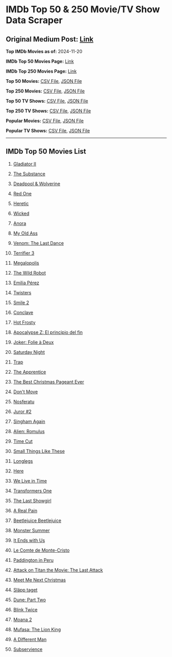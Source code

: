# IMDb Top 50 & 250 Movie/TV Show Data Scraper

## Original Medium Post: [Link](https://medium.com/@nishantsahoo/which-movie-should-i-watch-5c83a3c0f5b1)

**Top IMDb Movies as of:** 2024-11-20

**IMDb Top 50 Movies Page:** [Link](https://www.imdb.com/search/title/?title_type=feature&release_date=2024-01-01,2024-12-31)

**IMDb Top 250 Movies Page:** [Link](https://www.imdb.com/chart/top/)

**Top 50 Movies:** [CSV File](/data/top50/movies.csv), [JSON File](/data/top50/movies.json)

**Top 250 Movies:** [CSV File](/data/top250/movies.csv), [JSON File](/data/top250/movies.json)

**Top 50 TV Shows:** [CSV File](/data/top50/shows.csv), [JSON File](/data/top50/shows.json)

**Top 250 TV Shows:** [CSV File](/data/top250/shows.csv), [JSON File](/data/top250/shows.json)

**Popular Movies:** [CSV File](/data/popular/movies.csv), [JSON File](/data/popular/movies.json)

**Popular TV Shows:** [CSV File](/data/popular/shows.csv), [JSON File](/data/popular/shows.json)

---

## IMDb Top 50 Movies List

1. [Gladiator II](https://www.imdb.com/title/tt9218128/)

2. [The Substance](https://www.imdb.com/title/tt17526714/)

3. [Deadpool & Wolverine](https://www.imdb.com/title/tt6263850/)

4. [Red One](https://www.imdb.com/title/tt14948432/)

5. [Heretic](https://www.imdb.com/title/tt28015403/)

6. [Wicked](https://www.imdb.com/title/tt1262426/)

7. [Anora](https://www.imdb.com/title/tt28607951/)

8. [My Old Ass](https://www.imdb.com/title/tt18559464/)

9. [Venom: The Last Dance](https://www.imdb.com/title/tt16366836/)

10. [Terrifier 3](https://www.imdb.com/title/tt27911000/)

11. [Megalopolis](https://www.imdb.com/title/tt10128846/)

12. [The Wild Robot](https://www.imdb.com/title/tt29623480/)

13. [Emilia Pérez](https://www.imdb.com/title/tt20221436/)

14. [Twisters](https://www.imdb.com/title/tt12584954/)

15. [Smile 2](https://www.imdb.com/title/tt29268110/)

16. [Conclave](https://www.imdb.com/title/tt20215234/)

17. [Hot Frosty](https://www.imdb.com/title/tt32359447/)

18. [Apocalypse Z: El principio del fin](https://www.imdb.com/title/tt27599851/)

19. [Joker: Folie à Deux](https://www.imdb.com/title/tt11315808/)

20. [Saturday Night](https://www.imdb.com/title/tt27657135/)

21. [Trap](https://www.imdb.com/title/tt26753003/)

22. [The Apprentice](https://www.imdb.com/title/tt8368368/)

23. [The Best Christmas Pageant Ever](https://www.imdb.com/title/tt2347285/)

24. [Don't Move](https://www.imdb.com/title/tt24807110/)

25. [Nosferatu](https://www.imdb.com/title/tt5040012/)

26. [Juror #2](https://www.imdb.com/title/tt27403986/)

27. [Singham Again](https://www.imdb.com/title/tt11976134/)

28. [Alien: Romulus](https://www.imdb.com/title/tt18412256/)

29. [Time Cut](https://www.imdb.com/title/tt14857528/)

30. [Small Things Like These](https://www.imdb.com/title/tt27196021/)

31. [Longlegs](https://www.imdb.com/title/tt23468450/)

32. [Here](https://www.imdb.com/title/tt18272208/)

33. [We Live in Time](https://www.imdb.com/title/tt27131358/)

34. [Transformers One](https://www.imdb.com/title/tt8864596/)

35. [The Last Showgirl](https://www.imdb.com/title/tt31193791/)

36. [A Real Pain](https://www.imdb.com/title/tt21823606/)

37. [Beetlejuice Beetlejuice](https://www.imdb.com/title/tt2049403/)

38. [Monster Summer](https://www.imdb.com/title/tt3954936/)

39. [It Ends with Us](https://www.imdb.com/title/tt10655524/)

40. [Le Comte de Monte-Cristo](https://www.imdb.com/title/tt26446278/)

41. [Paddington in Peru](https://www.imdb.com/title/tt5822536/)

42. [Attack on Titan the Movie: The Last Attack](https://www.imdb.com/title/tt33175825/)

43. [Meet Me Next Christmas](https://www.imdb.com/title/tt20502488/)

44. [Släpp taget](https://www.imdb.com/title/tt27410895/)

45. [Dune: Part Two](https://www.imdb.com/title/tt15239678/)

46. [Blink Twice](https://www.imdb.com/title/tt14858658/)

47. [Moana 2](https://www.imdb.com/title/tt13622970/)

48. [Mufasa: The Lion King](https://www.imdb.com/title/tt13186482/)

49. [A Different Man](https://www.imdb.com/title/tt21097228/)

50. [Subservience](https://www.imdb.com/title/tt24871974/)
